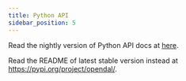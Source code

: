 ```yaml
---
title: Python API
sidebar_position: 5
---
```


Read the nightly version of Python API docs at [here](pathname:///docs/python/).

Read the README of latest stable version instead at https://pypi.org/project/opendal/.
